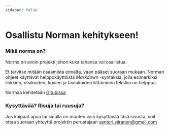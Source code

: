 ```yaml
---
sidebar: false
---
```


# Osallistu Norman kehitykseen!

### Mikä norma on?

Norma on avoin projekti johon kuka tahansa voi osallistua. 

Et tarvitse mitään osaamista ennalta, vaan pääset suoraan mukaan. Norman ohjeet käyttävät helppokäyttöistä _Markdown_ -syntaksia, jolla esimerkiksi linkkien, otsikoiden, kuvien ja taulukoiden liittäminen tekstiin on helppoa.

Normaa kehitetään [Gitubissa](https://github.com/siikanen/norma)

### Kysyttävää? Risuja tai ruusuja?

Jos kaipaat apua tai sinulla on muuten vain kysyttävää täsä sivusta, voit ottaa suoraan yhteyttä projektin perustajaan [santeri.siiranen@gmail.com](mailto:santeri.siiranen@gmail.com)